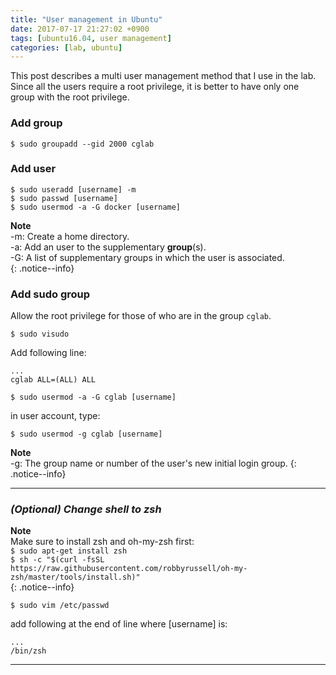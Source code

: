 ```yaml
---
title: "User management in Ubuntu"
date: 2017-07-17 21:27:02 +0900
tags: [ubuntu16.04, user management]
categories: [lab, ubuntu]
---
```

This post describes a multi user management method that I use in the lab.
Since all the users require a root privilege, it is better to have only one group with the root privilege.
### Add group
```shell
$ sudo groupadd --gid 2000 cglab
```
### Add user
```shell
$ sudo useradd [username] -m
$ sudo passwd [username]
$ sudo usermod -a -G docker [username]
```
**Note**<br/>
-m: Create a home directory.<br/>
-a: Add an user to the supplementary **group**(s).<br/>
-G: A list of supplementary groups in which the user is associated.<br/>
{: .notice--info}

### Add sudo group
Allow the root privilege for those of who are in the group `cglab`.
```shell
$ sudo visudo
```
Add following line:
```
...
cglab ALL=(ALL) ALL
```
```shell
$ sudo usermod -a -G cglab [username]
```

in user account, type:
```
$ sudo usermod -g cglab [username]
```
**Note**<br/>
-g: The group name or number of the user's new initial login group.
{: .notice--info}

---
### *(Optional) Change shell to zsh*
**Note**<br/>
Make sure to install zsh and oh-my-zsh first:<br/>
`$ sudo apt-get install zsh`<br/>
`$ sh -c "$(curl -fsSL https://raw.githubusercontent.com/robbyrussell/oh-my-zsh/master/tools/install.sh)"`<br/>
{: .notice--info}

```shell
$ sudo vim /etc/passwd
```
add following at the end of line where [username] is:
```
...
/bin/zsh
```

---
